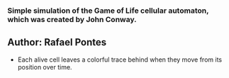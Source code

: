 ### Simple simulation of the Game of Life cellular automaton, which was created by John Conway.

## Author: Rafael Pontes

- Each alive cell leaves a colorful trace behind when they move from its position over time.